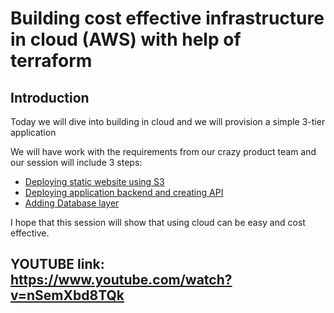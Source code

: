 # Building cost effective infrastructure in cloud (AWS) with help of terraform
## Introduction
Today we will dive into building in cloud and we will provision a simple 3-tier application

We will have work with the requirements from our crazy product team and our session will include 3 steps:

- [Deploying static website using S3](lab_1/README.md)
- [Deploying application backend and creating API](lab_2/README.md)
- [Adding Database layer](lab_3/README.md)

I hope that this session will show that using cloud can be easy and cost effective.

## YOUTUBE link: https://www.youtube.com/watch?v=nSemXbd8TQk